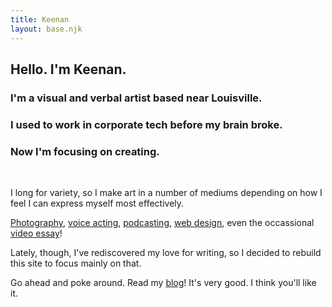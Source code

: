```yaml
---
title: Keenan
layout: base.njk
---
```


## Hello. I'm Keenan.

### I'm a visual and verbal artist based near Louisville. 

### I used to work in corporate tech before my brain broke. 

### Now I'm focusing on creating.

<br>

I long for variety, so I make art in a number of mediums depending on how I feel I can express myself most effectively. 

[Photography][1], [voice acting][2], [podcasting][3], [web design][4], even the occassional [video essay][5]! 

Lately, though, I've rediscovered my love for writing, so I decided to rebuild this site to focus mainly on that.

Go ahead and poke around. Read my [blog][6]! It's very good. I think you'll like it.

[1]: https://glass.photo/keenan
[2]: /vo
[3]: /avgab/
[4]: /about/colophon
[5]: https://www.youtube.com/@snakebeefalo
[6]: /avgb